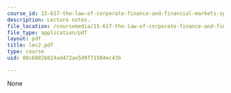 ```yaml
---
course_id: 15-617-the-law-of-corporate-finance-and-financial-markets-spring-2004
description: Lecture notes.
file_location: /coursemedia/15-617-the-law-of-corporate-finance-and-financial-markets-spring-2004/80c68026824ad472ae5d9f71504ec43b_lec2.pdf
file_type: application/pdf
layout: pdf
title: lec2.pdf
type: course
uid: 80c68026824ad472ae5d9f71504ec43b

---
```

None